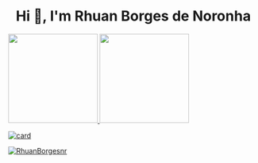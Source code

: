 <h1 align="center">Hi 👋, I'm Rhuan Borges de Noronha</h1>

<div>
  <a href="https://github.com/RhuanBorgesde">
  <img height="180em" src="https://github-readme-stats-eight-theta.vercel.app/api?username=ArthurHydr&show_icons=true&theme=dracula&include_all_commits=true&count_private=true"/>
  <img height="180em" src="https://github-readme-stats-eight-theta.vercel.app/api/top-langs/?username=ArthurHydr&layout=compact&langs_count=8&theme=dracula"/>
<div>

[![card](https://github-readme-stats.vercel.app/api?username=RhuanBorgesnr&theme=default)](https://github.com/RhuanBorgesnr/)

[![RhuanBorgesnr](https://github-readme-stats.vercel.app/api/top-langs/?username=RhuanBorgesnr&hide=html&layout=compact&theme=default)](https://github.com/RhuanBorgesnr/)
